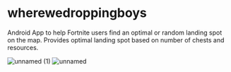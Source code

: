 # wherewedroppingboys

Android App to help Fortnite users find an optimal or random landing spot on the map. Provides optimal landing spot based on number of chests and resources. 


![unnamed (1)](https://user-images.githubusercontent.com/21183506/149421505-b50c065f-29f4-46a4-92c8-21c6b719cb6a.png)  ![unnamed](https://user-images.githubusercontent.com/21183506/149421507-dc97e99d-3b9e-46b2-825f-5c20f8b716fa.png)

